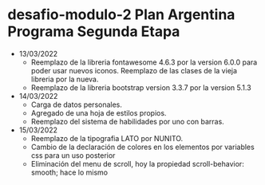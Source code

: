 # desafio-modulo-2 Plan Argentina Programa Segunda Etapa

- 13/03/2022
  - Reemplazo de la libreria fontawesome 4.6.3 por la version 6.0.0 para poder usar nuevos iconos. Reemplazo de las clases de la vieja libreria por la nueva.
  - Reemplazo de la libreria bootstrap version 3.3.7 por la version 5.1.3
- 14/03/2022
  - Carga de datos personales.
  - Agregado de una hoja de estilos propios.
  - Reemplazo del sistema de habilidades por uno con barras.
- 15/03/2022
  - Reemplazo de la tipografia LATO por NUNITO.
  - Cambio de la declaración de colores en los elementos por variables css para un uso posterior
  - Eliminación del menu de scroll, hoy la propiedad scroll-behavior: smooth; hace lo mismo
